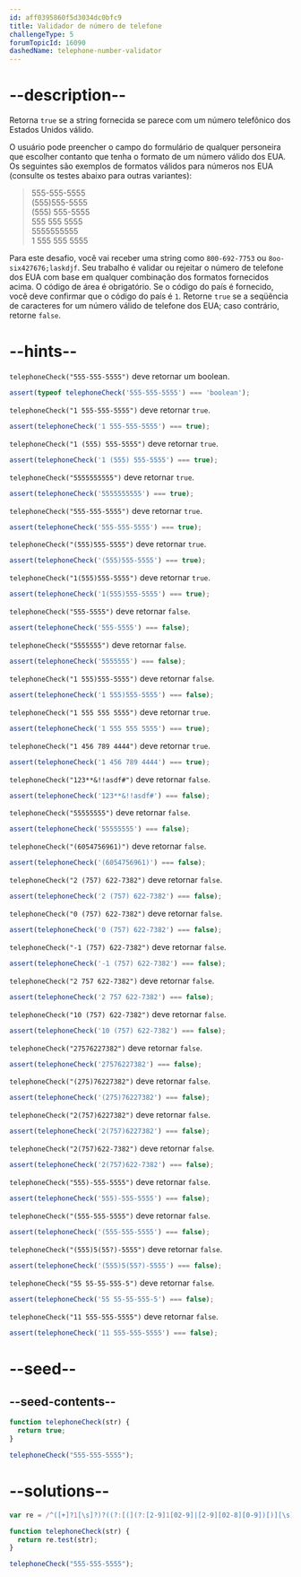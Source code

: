 ```yaml
---
id: aff0395860f5d3034dc0bfc9
title: Validador de número de telefone
challengeType: 5
forumTopicId: 16090
dashedName: telephone-number-validator
---
```


# --description--

Retorna `true` se a string fornecida se parece com um número telefônico dos Estados Unidos válido.

O usuário pode preencher o campo do formulário de qualquer personeira que escolher contanto que tenha o formato de um número válido dos EUA. Os seguintes são exemplos de formatos válidos para números nos EUA (consulte os testes abaixo para outras variantes):

<blockquote>555-555-5555<br>(555)555-5555<br>(555) 555-5555<br>555 555 5555<br>5555555555<br>1 555 555 5555</blockquote>

Para este desafio, você vai receber uma string como `800-692-7753` ou `8oo-six427676;laskdjf`. Seu trabalho é validar ou rejeitar o número de telefone dos EUA com base em qualquer combinação dos formatos fornecidos acima. O código de área é obrigatório. Se o código do país é fornecido, você deve confirmar que o código do país é `1`. Retorne `true` se a seqüência de caracteres for um número válido de telefone dos EUA; caso contrário, retorne `false`.

# --hints--

`telephoneCheck("555-555-5555")` deve retornar um boolean.

```js
assert(typeof telephoneCheck('555-555-5555') === 'boolean');
```

`telephoneCheck("1 555-555-5555")` deve retornar `true`.

```js
assert(telephoneCheck('1 555-555-5555') === true);
```

`telephoneCheck("1 (555) 555-5555")` deve retornar `true`.

```js
assert(telephoneCheck('1 (555) 555-5555') === true);
```

`telephoneCheck("5555555555")` deve retornar `true`.

```js
assert(telephoneCheck('5555555555') === true);
```

`telephoneCheck("555-555-5555")` deve retornar `true`.

```js
assert(telephoneCheck('555-555-5555') === true);
```

`telephoneCheck("(555)555-5555")` deve retornar `true`.

```js
assert(telephoneCheck('(555)555-5555') === true);
```

`telephoneCheck("1(555)555-5555")` deve retornar `true`.

```js
assert(telephoneCheck('1(555)555-5555') === true);
```

`telephoneCheck("555-5555")` deve retornar `false`.

```js
assert(telephoneCheck('555-5555') === false);
```

`telephoneCheck("5555555")` deve retornar `false`.

```js
assert(telephoneCheck('5555555') === false);
```

`telephoneCheck("1 555)555-5555")` deve retornar `false`.

```js
assert(telephoneCheck('1 555)555-5555') === false);
```

`telephoneCheck("1 555 555 5555")` deve retornar `true`.

```js
assert(telephoneCheck('1 555 555 5555') === true);
```

`telephoneCheck("1 456 789 4444")` deve retornar `true`.

```js
assert(telephoneCheck('1 456 789 4444') === true);
```

`telephoneCheck("123**&!!asdf#")` deve retornar `false`.

```js
assert(telephoneCheck('123**&!!asdf#') === false);
```

`telephoneCheck("55555555")` deve retornar `false`.

```js
assert(telephoneCheck('55555555') === false);
```

`telephoneCheck("(6054756961)")` deve retornar `false`.

```js
assert(telephoneCheck('(6054756961)') === false);
```

`telephoneCheck("2 (757) 622-7382")` deve retornar `false`.

```js
assert(telephoneCheck('2 (757) 622-7382') === false);
```

`telephoneCheck("0 (757) 622-7382")` deve retornar `false`.

```js
assert(telephoneCheck('0 (757) 622-7382') === false);
```

`telephoneCheck("-1 (757) 622-7382")` deve retornar `false`.

```js
assert(telephoneCheck('-1 (757) 622-7382') === false);
```

`telephoneCheck("2 757 622-7382")` deve retornar `false`.

```js
assert(telephoneCheck('2 757 622-7382') === false);
```

`telephoneCheck("10 (757) 622-7382")` deve retornar `false`.

```js
assert(telephoneCheck('10 (757) 622-7382') === false);
```

`telephoneCheck("27576227382")` deve retornar `false`.

```js
assert(telephoneCheck('27576227382') === false);
```

`telephoneCheck("(275)76227382")` deve retornar `false`.

```js
assert(telephoneCheck('(275)76227382') === false);
```

`telephoneCheck("2(757)6227382")` deve retornar `false`.

```js
assert(telephoneCheck('2(757)6227382') === false);
```

`telephoneCheck("2(757)622-7382")` deve retornar `false`.

```js
assert(telephoneCheck('2(757)622-7382') === false);
```

`telephoneCheck("555)-555-5555")` deve retornar `false`.

```js
assert(telephoneCheck('555)-555-5555') === false);
```

`telephoneCheck("(555-555-5555")` deve retornar `false`.

```js
assert(telephoneCheck('(555-555-5555') === false);
```

`telephoneCheck("(555)5(55?)-5555")` deve retornar `false`.

```js
assert(telephoneCheck('(555)5(55?)-5555') === false);
```

`telephoneCheck("55 55-55-555-5")` deve retornar `false`.

```js
assert(telephoneCheck('55 55-55-555-5') === false);
```

`telephoneCheck("11 555-555-5555")` deve retornar `false`.

```js
assert(telephoneCheck('11 555-555-5555') === false);
```

# --seed--

## --seed-contents--

```js
function telephoneCheck(str) {
  return true;
}

telephoneCheck("555-555-5555");
```

# --solutions--

```js
var re = /^([+]?1[\s]?)?((?:[(](?:[2-9]1[02-9]|[2-9][02-8][0-9])[)][\s]?)|(?:(?:[2-9]1[02-9]|[2-9][02-8][0-9])[\s.-]?)){1}([2-9]1[02-9]|[2-9][02-9]1|[2-9][02-9]{2}[\s.-]?){1}([0-9]{4}){1}$/;

function telephoneCheck(str) {
  return re.test(str);
}

telephoneCheck("555-555-5555");
```
